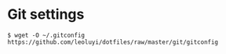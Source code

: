 # Git settings

```
$ wget -O ~/.gitconfig https://github.com/leoluyi/dotfiles/raw/master/git/gitconfig
```
